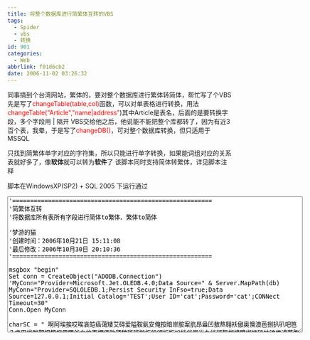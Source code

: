 ```yaml
---
title: 将整个数据库进行简繁体互转的VBS
tags:
  - Spider
  - vbs
  - 转换
id: 901
categories:
  - Web
abbrlink: f01d6cb2
date: 2006-11-02 03:26:32
---
```


同事搞到个台湾网站，繁体的，要对整个数据库进行繁体转简体，帮忙写了个VBS
先是写了<font color="#ff0000">changeTable(table,col)</font>函数，可以对单表格进行转换，用法 <font color="#ff0000">changeTable(&quot;Article&quot;,&quot;name|address&quot;</font>)其中Article是表名，后面的是要转换字段，多个字段用 | 隔开
VBS交给他之后，他说能不能把整个库都转了，因为有近3百个表，我晕，于是写了<font color="#ff0000">changeDB()</font>，可对整个数据库转换，但只适用于MSSQL

只找到简繁体单字对应的字符集，所以只能进行单字转换，如果能词组对应的关系表就好多了，像**软体**就可以转为**软件**了
该脚本同时支持简体转繁体，详见脚本注释

脚本在WindowsXP(SP2) + SQL 2005 下运行通过
<textarea name="code" cols="80" rows="20" class="vb">'========================================================
'简繁体互转
'将数据库所有表所有字段进行简体to繁体、繁体to简体

'梦游的猫
'创建时间：2006年10月21日 15:11:08
'最后修改：2006年10月30日 20:10:36
'========================================================

msgbox "begin"
Set conn = CreateObject("ADODB.Connection")
'MyConn="Provider=Microsoft.Jet.OLEDB.4.0;Data Source=" & Server.MapPath(db)
MyConn="Provider=SQLOLEDB.1;Persist Security InFso=true;Data Source=127.0.0.1;Initial Catalog='TEST';User ID='cat';Password='cat';CONNect Timeout=30"
Conn.Open MyConn

charSC = " 啊阿埃挨哎唉哀皑癌蔼矮艾碍爱隘鞍氨安俺按暗岸胺案肮昂盎凹敖熬翱袄傲奥懊澳芭捌扒叭吧笆八疤巴拔跋靶把耙坝霸罢爸白柏百摆佰败拜稗斑班搬扳般颁板版扮拌伴瓣半办绊邦帮梆榜膀绑棒磅蚌镑傍谤苞胞包褒剥薄雹保堡饱宝抱报暴豹鲍爆杯碑悲卑北辈背贝钡倍狈备惫焙被奔苯本笨崩绷甭泵蹦迸逼鼻比鄙笔彼碧蓖蔽毕毙毖币庇痹闭敝弊必辟壁臂避陛鞭边编贬扁便变卞辨辩辫遍标彪膘表鳖憋别瘪彬斌濒滨宾摈兵冰柄丙秉饼炳病并玻菠播拨钵波博勃搏铂箔伯帛舶脖膊渤泊驳捕卜哺补埠不布步簿部怖擦猜裁材才财睬踩采彩菜蔡餐参蚕残惭惨灿苍舱仓沧藏操糙槽曹草厕策侧册测层蹭插叉茬茶查碴搽察岔差诧拆柴豺搀掺蝉馋谗缠铲产阐颤昌猖场尝常长偿肠厂敞畅唱倡超抄钞朝嘲潮巢吵炒车扯撤掣彻澈郴臣辰尘晨忱沉陈趁衬撑称城橙成呈乘程惩澄诚承逞骋秤吃痴持匙池迟弛驰耻齿侈尺赤翅斥炽充冲虫崇宠抽酬畴踌稠愁筹仇绸瞅丑臭初出橱厨躇锄雏滁除楚础储矗搐触处揣川穿椽传船喘串疮窗幢床闯创吹炊捶锤垂春椿醇唇淳纯蠢戳绰疵茨磁雌辞慈瓷词此刺赐次聪葱囱匆从丛凑粗醋簇促蹿篡窜摧崔催脆瘁粹淬翠村存寸磋撮搓措挫错搭达答瘩打大呆歹傣戴带殆代贷袋待逮怠耽担丹单郸掸胆旦氮但惮淡诞弹蛋当挡党荡档刀捣蹈倒岛祷导到稻悼道盗德得的蹬灯登等瞪凳邓堤低滴迪敌笛狄涤翟嫡抵底地蒂第帝弟递缔颠掂滇碘点典靛垫电佃甸店惦奠淀殿碉叼雕凋刁掉吊钓调跌爹碟蝶迭谍叠丁盯叮钉顶鼎锭定订丢东冬董懂动栋侗恫冻洞兜抖斗陡豆逗痘都督毒犊独读堵睹赌杜镀肚度渡妒端短锻段断缎堆兑队对墩吨蹲敦顿囤钝盾遁掇哆多夺垛躲朵跺舵剁惰堕蛾峨鹅俄额讹娥恶厄扼遏鄂饿恩而儿耳尔饵洱二贰发罚筏伐乏阀法珐藩帆番翻樊矾钒繁凡烦反返范贩犯饭泛坊芳方肪房防妨仿访纺放菲非啡飞肥匪诽吠肺废沸费芬酚吩氛分纷坟焚汾粉奋份忿愤粪丰封枫蜂峰锋风疯烽逢冯缝讽奉凤佛否夫敷肤孵扶拂辐幅氟符伏俘服浮涪福袱弗甫抚辅俯釜斧脯腑府腐赴副覆赋复傅付阜父腹负富讣附妇缚咐噶嘎该改概钙盖溉干甘杆柑竿肝赶感秆敢赣冈刚钢缸肛纲岗港杠篙皋高膏羔糕搞镐稿告哥歌搁戈鸽胳疙割革葛格蛤阁隔铬个各给根跟耕更庚羹埂耿梗工攻功恭龚供躬公宫弓巩汞拱贡共钩勾沟苟狗垢构购够辜菇咕箍估沽孤姑鼓古蛊骨谷股故顾固雇刮瓜剐寡挂褂乖拐怪棺关官冠观管馆罐惯灌贯光广逛瑰规圭硅归龟闺轨鬼诡癸桂柜跪贵刽辊滚棍锅郭国果裹过哈骸孩海氦亥害骇酣憨邯韩含涵寒函喊罕翰撼捍旱憾悍焊汗汉夯杭航壕嚎豪毫郝好耗号浩呵喝荷菏核禾和何合盒貉阂河涸赫褐鹤贺嘿黑痕很狠恨哼亨横衡恒轰哄烘虹鸿洪宏弘红喉侯猴吼厚候后呼乎忽瑚壶葫胡蝴狐糊湖弧虎唬护互沪户花哗华猾滑画划化话槐徊怀淮坏欢环桓还缓换患唤痪豢焕涣宦幻荒慌黄磺蝗簧皇凰惶煌晃幌恍谎灰挥辉徽恢蛔回毁悔慧卉惠晦贿秽会烩汇讳诲绘荤昏婚魂浑混豁活伙火获或惑霍货祸击圾基机畸稽积箕肌饥迹激讥鸡姬绩缉吉极棘辑籍集及急疾汲即嫉级挤几脊己蓟技冀季伎祭剂悸济寄寂计记既忌际妓继纪嘉枷夹佳家加荚颊贾甲钾假稼价架驾嫁歼监坚尖笺间煎兼肩艰奸缄茧检柬碱硷拣捡简俭剪减荐槛鉴践贱见键箭件健舰剑饯渐溅涧建僵姜将浆江疆蒋桨奖讲匠酱降蕉椒礁焦胶交郊浇骄娇嚼搅铰矫侥脚狡角饺缴绞剿教酵轿较叫窖揭接皆秸街阶截劫节茎睛晶鲸京惊精粳经井警景颈静境敬镜径痉靖竟竞净炯窘揪究纠玖韭久灸九酒厩救旧臼舅咎就疚鞠拘狙疽居驹菊局咀矩举沮聚拒据巨具距踞锯俱句惧炬剧捐鹃娟倦眷卷绢撅攫抉掘倔爵桔杰捷睫竭洁结解姐戒藉芥界借介疥诫届巾筋斤金今津襟紧锦仅谨进靳晋禁近烬浸尽劲荆兢觉决诀绝均菌钧军君峻俊竣浚郡骏喀咖卡咯开揩楷凯慨刊堪勘坎砍看康慷糠扛抗亢炕考拷烤靠坷苛柯棵磕颗科壳咳可渴克刻客课肯啃垦恳坑吭空恐孔控抠口扣寇枯哭窟苦酷库裤夸垮挎跨胯块筷侩快宽款匡筐狂框矿眶旷况亏盔岿窥葵奎魁傀馈愧溃坤昆捆困括扩廓阔垃拉喇蜡腊辣啦莱来赖蓝婪栏拦篮阑兰澜谰揽览懒缆烂滥琅榔狼廊郎朗浪捞劳牢老佬姥酪烙涝勒乐雷镭蕾磊累儡垒擂肋类泪棱楞冷厘梨犁黎篱狸离漓理李里鲤礼莉荔吏栗丽厉励砾历利傈例俐痢立粒沥隶力璃哩俩联莲连镰廉怜涟帘敛脸链恋炼练粮凉梁粱良两辆量晾亮谅撩聊僚疗燎寥辽潦了撂镣廖料列裂烈劣猎琳林磷霖临邻鳞淋凛赁吝拎玲菱零龄铃伶羚凌灵陵岭领另令溜琉榴硫馏留刘瘤流柳六龙聋咙笼窿隆垄拢陇楼娄搂篓漏陋芦卢颅庐炉掳卤虏鲁麓碌露路赂鹿潞禄录陆戮驴吕铝侣旅履屡缕虑氯律率滤绿峦挛孪滦卵乱掠略抡轮伦仑沦纶论萝螺罗逻锣箩骡裸落洛骆络妈麻玛码蚂马骂嘛吗埋买麦卖迈脉瞒馒蛮满蔓曼慢漫谩芒茫盲氓忙莽猫茅锚毛矛铆卯茂冒帽貌贸么玫枚梅酶霉煤没眉媒镁每美昧寐妹媚门闷们萌蒙檬盟锰猛梦孟眯醚靡糜迷谜弥米秘觅泌蜜密幂棉眠绵冕免勉娩缅面苗描瞄藐秒渺庙妙蔑灭民抿皿敏悯闽明螟鸣铭名命谬摸摹蘑模膜磨摩魔抹末莫墨默沫漠寞陌谋牟某拇牡亩姆母墓暮幕募慕木目睦牧穆拿哪呐钠那娜纳氖乃奶耐奈南男难囊挠脑恼闹淖呢馁内嫩能妮霓倪泥尼拟你匿腻逆溺蔫拈年碾撵捻念娘酿鸟尿捏聂孽啮镊镍涅您柠狞凝宁拧泞牛扭钮纽脓浓农弄奴努怒女暖虐疟挪懦糯诺哦欧鸥殴藕呕偶沤啪趴爬帕怕琶拍排牌徘湃派攀潘盘磐盼畔判叛乓庞旁耪胖抛咆刨炮袍跑泡呸胚培裴赔陪配佩沛喷盆砰抨烹澎彭蓬棚硼篷膨朋鹏捧碰坯砒霹批披劈琵毗啤脾疲皮匹痞僻屁譬篇偏片骗飘漂瓢票撇瞥拼频贫品聘乒坪苹萍平凭瓶评屏坡泼颇婆破魄迫粕剖扑铺仆莆葡菩蒲埔朴圃普浦谱曝瀑期欺栖戚妻七凄漆柒沏其棋奇歧畦崎脐齐旗祈祁骑起岂乞企启契砌器气迄弃汽泣讫掐洽牵扦钎铅千迁签仟谦乾黔
